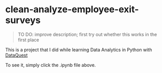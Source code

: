 # clean-analyze-employee-exit-surveys

> TO DO: improve description; first try out whether this works in the first place

This is a project that I did while learning Data Analytics in Python with [DataQuest](https://www.dataquest.io/)

To see it, simply click the .ipynb file above.
